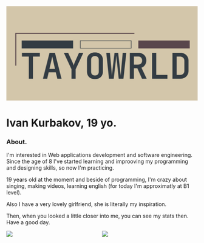 <img src="./head.webp" alt="logo"/>


# Ivan Kurbakov, 19 yo.

### About.

I'm interested in Web applications development and software engineering. Since the age of 8 I've started learning and improoving my programming and designing skills, so now I'm practicing.

19 years old at the moment and beside of programming, I'm crazy about singing, making videos, learning english (for today I'm approximatly at B1 level).

Also I have a very lovely girlfriend, she is literally my inspiration.

Then, when you looked a little closer into me, you can see my stats then. Have a good day.

<div style="display:flex; width: 100%; justify-items: between;">
  <img style="width:50%" src="https://github-readme-stats.vercel.app/api?username=tayowrld&show_icons=true&theme=onedark)"/>
  <img style="width:50%" src="https://github-readme-stats.vercel.app/api/top-langs/?username=tayowrld&theme=onedark)"/>
</div>
